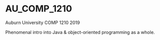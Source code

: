 # AU_COMP_1210
Auburn University COMP 1210 2019

Phenomenal intro into Java & object-oriented programming as a whole.
